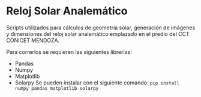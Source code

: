 # Reloj Solar Analemático
Scripts utilizados para cálculos de geometría solar, generación de imágenes y dimensiones del reloj solar analemático emplazado en el predio del CCT CONICET MENDOZA.

Para correrlos se requieren las siguientes librerías:
* Pandas
* Numpy
* Matplotlib
* Solarpy
Se pueden instalar con el siguiente comando:
`pip install numpy pandas matplotlib solarpy`
